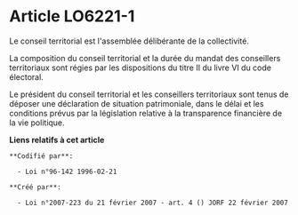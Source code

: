 # Article LO6221-1

Le conseil territorial est l'assemblée délibérante de la collectivité.

La composition du conseil territorial et la durée du mandat des conseillers territoriaux sont régies par les dispositions du
titre II du livre VI du code électoral.

Le président du conseil territorial et les conseillers territoriaux sont tenus de déposer une déclaration de situation
patrimoniale, dans le délai et les conditions prévus par la législation relative à la transparence financière de la vie
politique.

**Liens relatifs à cet article**

	**Codifié par**:

	  - Loi n°96-142 1996-02-21

	**Créé par**:

	  - Loi n°2007-223 du 21 février 2007 - art. 4 () JORF 22 février 2007
